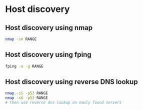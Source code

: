 # Host discovery

## Host discovery using nmap

```bash
nmap -sn RANGE
```

## Host discovery using fping

```bash
fping -a -g RANGE
```

## Host discovery using reverse DNS lookup

```bash
nmap -sS -p53 RANGE
nmap -sU -p53 RANGE
# then use reverse dns lookup on newly found servers
```
